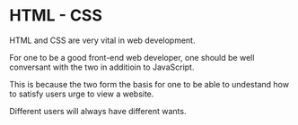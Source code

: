 # HTML - CSS

HTML and CSS are very vital in web development.

For one to be a good front-end web developer, one should be well conversant with the two in additioin to JavaScript.

This is because the two form the basis for one to be able to undestand how to satisfy users urge to view a website.

Different users will always have different wants.
